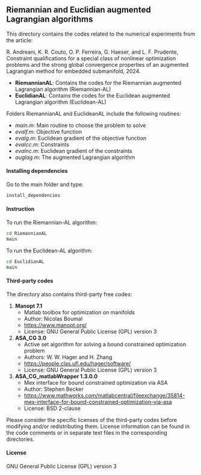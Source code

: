 ## Riemannian and Euclidian augmented Lagrangian algorithms

This directory contains the codes related to the numerical experiments from the article:

R. Andreani, K. R. Couto, O. P. Ferreira, G. Haeser, and L. F. Prudente, Constraint qualifications for a special class of   nonlinear optimization problems and the strong global convergence properties of an augmented Lagrangian method for embedded submanifold, 2024.

- __RiemannianAL__: Contains the codes for the Riemannian augmented Lagrangian algorithm (Riemannian-AL)
- __EuclidianAL__: Contains the codes for the Euclidean augmented Lagrangian algorithm (Euclidean-AL)

Folders RiemannianAL and EuclideanAL include the following routines:

- _main.m_: Main routine to choose the problem to solve
- _evalf.m_: Objective function
- _evalg.m_: Euclidean gradient of the objective function
- _evalcc.m_: Constraints
- _evalnc.m_: Euclidean gradient of the constraints
- _auglag.m_: The augmented Lagrangian algorithm

#### Installing dependencies

Go to the main folder and type:

```sh
install_dependencies
```

#### Instruction

To run the Riemannian-AL algorithm:

```sh
cd RiemannianAL
main
```

To run the Euclidean-AL algorithm:

```sh
cd EuclidianAL
main
```

####  Third-party codes
The directory also contains third-party free codes:

1) __Manopt 7.1__
    - Matlab toolbox for optimization on manifolds
    - Author: Nicolas Boumal
    - https://www.manopt.org/
    - License: GNU General Public License (GPL) version 3
2) __ASA_CG 3.0__
    - Active set algorithm for solving a bound constrained optimization problem
    - Authors: W. W. Hager and H. Zhang
    - https://people.clas.ufl.edu/hager/software/
    - License: GNU General Public License (GPL) version 3
3) __ASA_CG_matlabWrapper 1.3.0.0__
    - Mex interface for bound constrained optimization via ASA
    - Author: Stephen Becker
    - https://www.mathworks.com/matlabcentral/fileexchange/35814-mex-interface-for-bound-constrained-optimization-via-asa
    - License: BSD 2-clause

Please consider the specific licenses of the third-party codes before modifying and/or redistributing them. License information can be found in the code comments or in separate text files in the corresponding directories.

#### License

GNU General Public License (GPL) version 3
